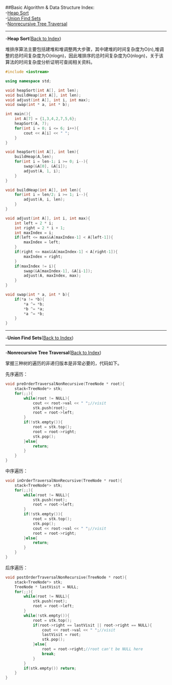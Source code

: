 ##Basic Algorithm & Data Structure
<a name="AnchorIndex" id="AnchorIndex"></a>
Index:  
-[Heap Sort](#Anchor1)  
-[Union Find Sets](#Anchor2)  
-[Nonrecursive Tree Traversal](#Anchor3)  

-------
<a name="Anchor1" id="Anchor1"></a>
-**Heap Sort**([Back to Index](#AnchorIndex))   

堆排序算法主要包括建堆和堆调整两大步骤，其中建堆的时间复杂度为O(n),堆调整的总时间复杂度为O(nlogn)，因此堆排序的总时间复杂度为O(nlogn)，关于该算法的时间复杂度分析证明可查阅相关资料。

```cpp
#include <iostream>

using namespace std;

void heapSort(int A[], int len);
void buildHeap(int A[], int len);
void adjust(int A[], int i, int max);
void swap(int * a, int * b);

int main(){
	int A[7] = {1,3,4,2,7,5,6};
	heapSort(A, 7);
	for(int i = 0; i <= 6; i++){
		cout << A[i] << " ";
	}
}

void heapSort(int A[], int len){
	buildHeap(A,len);
	for(int i = len-1; i >= 0; i--){
		swap(&A[0], &A[i]);
		adjust(A, 1, i);
	}
}

void buildHeap(int A[], int len){
	for(int i = len/2; i >= 1; i--){
		adjust(A, i, len);
	}
}

void adjust(int A[], int i, int max){
	int left = 2 * i;
	int right = 2 * i + 1;
	int maxIndex = i;
	if(left <= max&&A[maxIndex-1] < A[left-1]){
		maxIndex = left;
	}
	if(right <= max&&A[maxIndex-1] < A[right-1]){
		maxIndex = right;
	}
	if(maxIndex != i){
		swap(&A[maxIndex-1], &A[i-1]);
		adjust(A, maxIndex, max);
	}
}

void swap(int * a, int * b){
	if(*a != *b){
		*a ^= *b;
 		*b ^= *a;
 		*a ^= *b;
	}
}
```

-------
<a name="Anchor2" id="Anchor2"></a>
-**Union Find Sets**([Back to Index](#AnchorIndex))   

-------
<a name="Anchor3" id="Anchor3"></a>
-**Nonrecursive Tree Traversal**([Back to Index](#AnchorIndex))   

掌握三种树的遍历的非递归版本是非常必要的，代码如下。  

先序遍历：
```cpp
void preOrderTraversalNonRecursive(TreeNode * root){
	stack<TreeNode*> stk;
	for(;;){
		while(root != NULL){
			cout << root->val << " ";//visit
			stk.push(root);
			root = root->left;
		}
		if(!stk.empty()){
			root = stk.top();
			root = root->right;
			stk.pop();
		}else{
			return;
		}
	}
}
```

中序遍历：
```cpp
void inOrderTraversalNonRecursive(TreeNode * root){
	stack<TreeNode*> stk;
	for(;;){
		while(root != NULL){
			stk.push(root);
			root = root->left;
		}
		if(!stk.empty()){
			root = stk.top();
			stk.pop();
			cout << root->val << " ";//visit
			root = root->right;
		}else{
			return;
		}
	}
}
```

后序遍历：
```cpp
void postOrderTraversalNonRecursive(TreeNode * root){
	stack<TreeNode*> stk;
	TreeNode * lastVisit = NULL;
	for(;;){
		while(root != NULL){
			stk.push(root);
			root = root->left;
		}
		while(!stk.empty()){
			root = stk.top();
			if(root->right == lastVisit || root->right == NULL){
				cout << root->val << " ";//visit
				lastVisit = root;
				stk.pop();
			}else{
				root = root->right;//root can't be NULL here
				break;
			}
		}
		if(stk.empty()) return;
	}
}
```